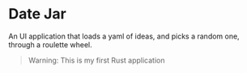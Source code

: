 # Date Jar

An UI application that loads a yaml of ideas, and picks a random one, through a roulette wheel.

> Warning: This is my first Rust application
